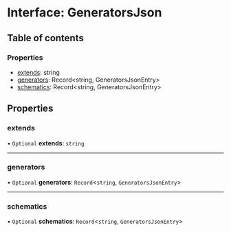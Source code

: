 # Interface: GeneratorsJson

## Table of contents

### Properties

-  [extends](../../devkit/documents/GeneratorsJson#extends): string
-  [generators](../../devkit/documents/GeneratorsJson#generators): Record<string, GeneratorsJsonEntry>
-  [schematics](../../devkit/documents/GeneratorsJson#schematics): Record<string, GeneratorsJsonEntry>

## Properties

### extends

• `Optional` **extends**: `string`

---

### generators

• `Optional` **generators**: `Record`\<`string`, `GeneratorsJsonEntry`\>

---

### schematics

• `Optional` **schematics**: `Record`\<`string`, `GeneratorsJsonEntry`\>

